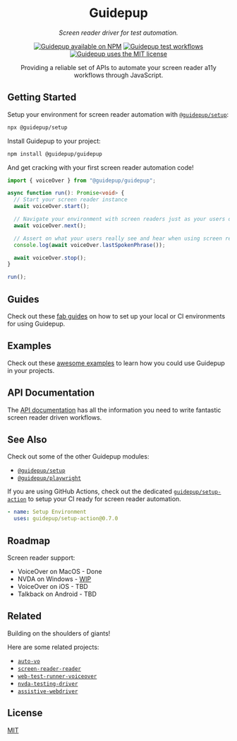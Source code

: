 <h1 align="center">Guidepup</h1>
<p align="center">
  <i>Screen reader driver for test automation.</i>
</p>
<p align="center">
  <a href="https://www.npmjs.com/package/@guidepup/guidepup"><img alt="Guidepup available on NPM" src="https://img.shields.io/npm/v/@guidepup/guidepup" /></a>
  <a href="https://github.com/guidepup/guidepup/actions/workflows/test.yml"><img alt="Guidepup test workflows" src="https://github.com/guidepup/guidepup/workflows/Test/badge.svg" /></a>
  <a href="https://github.com/guidepup/guidepup/blob/main/LICENSE"><img alt="Guidepup uses the MIT license" src="https://img.shields.io/github/license/guidepup/guidepup" /></a>
</p>
<p align="center">
  Providing a reliable set of APIs to automate your screen reader a11y workflows through JavaScript.
</p>

## Getting Started

Setup your environment for screen reader automation with [`@guidepup/setup`](https://github.com/guidepup/setup):

```bash
npx @guidepup/setup
```

Install Guidepup to your project:

```bash
npm install @guidepup/guidepup
```

And get cracking with your first screen reader automation code!

```ts
import { voiceOver } from "@guidepup/guidepup";

async function run(): Promise<void> {
  // Start your screen reader instance
  await voiceOver.start();

  // Navigate your environment with screen readers just as your users do
  await voiceOver.next();

  // Assert on what your users really see and hear when using screen readers
  console.log(await voiceOver.lastSpokenPhrase());

  await voiceOver.stop();
}

run();
```

## Guides

Check out these [fab guides](https://github.com/guidepup/guidepup/tree/main/guides) on how to set up your local or CI environments for using Guidepup.

## Examples

Check out these [awesome examples](https://github.com/guidepup/guidepup/tree/main/examples) to learn how you could use Guidepup in your projects.

## API Documentation

The [API documentation](https://guidepup.github.io/guidepup/) has all the information you need to write fantastic screen reader driven workflows. 

## See Also

Check out some of the other Guidepup modules:

- [`@guidepup/setup`](https://github.com/guidepup/setup/)
- [`@guidepup/playwright`](https://github.com/guidepup/guidepup-playwright/)

If you are using GitHub Actions, check out the dedicated [`guidepup/setup-action`](https://github.com/marketplace/actions/guidepup-setup) to setup your CI ready for screen reader automation.

```yaml
- name: Setup Environment
  uses: guidepup/setup-action@0.7.0
```

## Roadmap

Screen reader support:

- VoiceOver on MacOS - Done
- NVDA on Windows - [WIP](https://github.com/guidepup/guidepup/pull/33)
- VoiceOver on iOS - TBD
- Talkback on Android - TBD

## Related

Building on the shoulders of giants!

Here are some related projects:

- [`auto-vo`](https://github.com/AccessLint/auto-vo)
- [`screen-reader-reader`](https://github.com/phenomnomnominal/screen-reader-reader)
- [`web-test-runner-voiceover`](https://github.com/coryrylan/web-test-runner-voiceover)
- [`nvda-testing-driver`](https://github.com/kastwey/nvda-testing-driver)
- [`assistive-webdriver`](https://github.com/AmadeusITGroup/Assistive-Webdriver)

## License

[MIT](https://github.com/guidepup/guidepup/blob/main/LICENSE)
